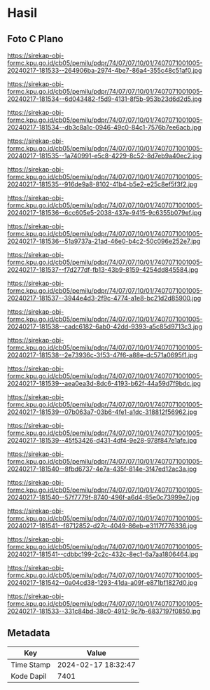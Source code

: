 # Hasil

## Foto C Plano

https://sirekap-obj-formc.kpu.go.id/cb05/pemilu/pdpr/74/07/07/10/01/7407071001005-20240217-181533--264906ba-2974-4be7-86a4-355c48c51af0.jpg

https://sirekap-obj-formc.kpu.go.id/cb05/pemilu/pdpr/74/07/07/10/01/7407071001005-20240217-181534--6d043482-f5d9-4131-8f5b-953b23d6d2d5.jpg

https://sirekap-obj-formc.kpu.go.id/cb05/pemilu/pdpr/74/07/07/10/01/7407071001005-20240217-181534--db3c8a1c-0946-49c0-84c1-7576b7ee6acb.jpg

https://sirekap-obj-formc.kpu.go.id/cb05/pemilu/pdpr/74/07/07/10/01/7407071001005-20240217-181535--1a740991-e5c8-4229-8c52-8d7eb9a40ec2.jpg

https://sirekap-obj-formc.kpu.go.id/cb05/pemilu/pdpr/74/07/07/10/01/7407071001005-20240217-181535--916de9a8-8102-41b4-b5e2-e25c8ef5f3f2.jpg

https://sirekap-obj-formc.kpu.go.id/cb05/pemilu/pdpr/74/07/07/10/01/7407071001005-20240217-181536--6cc605e5-2038-437e-9415-9c6355b079ef.jpg

https://sirekap-obj-formc.kpu.go.id/cb05/pemilu/pdpr/74/07/07/10/01/7407071001005-20240217-181536--51a9737a-21ad-46e0-b4c2-50c096e252e7.jpg

https://sirekap-obj-formc.kpu.go.id/cb05/pemilu/pdpr/74/07/07/10/01/7407071001005-20240217-181537--f7d277df-fb13-43b9-8159-4254dd845584.jpg

https://sirekap-obj-formc.kpu.go.id/cb05/pemilu/pdpr/74/07/07/10/01/7407071001005-20240217-181537--3944e4d3-2f9c-4774-a1e8-bc21d2d85900.jpg

https://sirekap-obj-formc.kpu.go.id/cb05/pemilu/pdpr/74/07/07/10/01/7407071001005-20240217-181538--cadc6182-6ab0-42dd-9393-a5c85d9713c3.jpg

https://sirekap-obj-formc.kpu.go.id/cb05/pemilu/pdpr/74/07/07/10/01/7407071001005-20240217-181538--2e73936c-3f53-47f6-a88e-dc571a0695f1.jpg

https://sirekap-obj-formc.kpu.go.id/cb05/pemilu/pdpr/74/07/07/10/01/7407071001005-20240217-181539--aea0ea3d-8dc6-4193-b62f-44a59d7f9bdc.jpg

https://sirekap-obj-formc.kpu.go.id/cb05/pemilu/pdpr/74/07/07/10/01/7407071001005-20240217-181539--07b063a7-03b6-4fe1-a1dc-318812f56962.jpg

https://sirekap-obj-formc.kpu.go.id/cb05/pemilu/pdpr/74/07/07/10/01/7407071001005-20240217-181539--45f53426-d431-4df4-9e28-978f847e1afe.jpg

https://sirekap-obj-formc.kpu.go.id/cb05/pemilu/pdpr/74/07/07/10/01/7407071001005-20240217-181540--8fbd6737-4e7a-435f-814e-3f47ed12ac3a.jpg

https://sirekap-obj-formc.kpu.go.id/cb05/pemilu/pdpr/74/07/07/10/01/7407071001005-20240217-181540--57f7779f-8740-496f-a6d4-85e0c73999e7.jpg

https://sirekap-obj-formc.kpu.go.id/cb05/pemilu/pdpr/74/07/07/10/01/7407071001005-20240217-181541--f8712852-d27c-4049-86eb-e3117f776336.jpg

https://sirekap-obj-formc.kpu.go.id/cb05/pemilu/pdpr/74/07/07/10/01/7407071001005-20240217-181541--cdbbc199-2c2c-432c-8ec1-6a7aa1806464.jpg

https://sirekap-obj-formc.kpu.go.id/cb05/pemilu/pdpr/74/07/07/10/01/7407071001005-20240217-181542--0a04cd38-1293-41da-a09f-e871bf1827d0.jpg

https://sirekap-obj-formc.kpu.go.id/cb05/pemilu/pdpr/74/07/07/10/01/7407071001005-20240217-181533--331c84bd-38c0-4912-9c7b-6837197f0850.jpg


## Metadata

| Key        | Value               |
| ---------- | ------------------- |
| Time Stamp | 2024-02-17 18:32:47 |
| Kode Dapil | 7401                |



